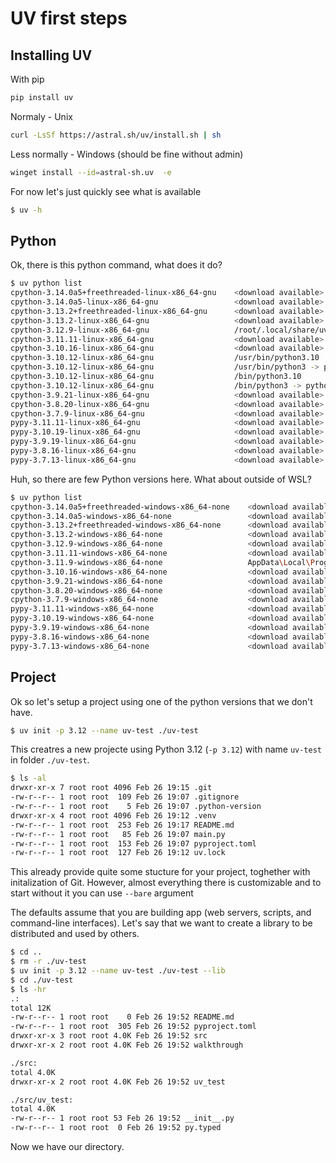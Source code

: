 # UV first steps

## Installing UV

With pip
```bash
pip install uv
```

Normaly - Unix
```bash
curl -LsSf https://astral.sh/uv/install.sh | sh
```

Less normally - Windows (should be fine without admin)
```bash
winget install --id=astral-sh.uv  -e
```

For now let's just quickly see what is available
```bash
$ uv -h
```

## Python

Ok, there is this python command, what does it do?
```bash
$ uv python list
cpython-3.14.0a5+freethreaded-linux-x86_64-gnu    <download available>
cpython-3.14.0a5-linux-x86_64-gnu                 <download available>
cpython-3.13.2+freethreaded-linux-x86_64-gnu      <download available>
cpython-3.13.2-linux-x86_64-gnu                   <download available>
cpython-3.12.9-linux-x86_64-gnu                   /root/.local/share/uv/python/cpython-3.12.9-linux-x86_64-gnu/bin/python3.12
cpython-3.11.11-linux-x86_64-gnu                  <download available>
cpython-3.10.16-linux-x86_64-gnu                  <download available>
cpython-3.10.12-linux-x86_64-gnu                  /usr/bin/python3.10
cpython-3.10.12-linux-x86_64-gnu                  /usr/bin/python3 -> python3.10
cpython-3.10.12-linux-x86_64-gnu                  /bin/python3.10
cpython-3.10.12-linux-x86_64-gnu                  /bin/python3 -> python3.10
cpython-3.9.21-linux-x86_64-gnu                   <download available>
cpython-3.8.20-linux-x86_64-gnu                   <download available>
cpython-3.7.9-linux-x86_64-gnu                    <download available>
pypy-3.11.11-linux-x86_64-gnu                     <download available>
pypy-3.10.19-linux-x86_64-gnu                     <download available>
pypy-3.9.19-linux-x86_64-gnu                      <download available>
pypy-3.8.16-linux-x86_64-gnu                      <download available>
pypy-3.7.13-linux-x86_64-gnu                      <download available>
```

Huh, so there are few Python versions here. What about outside of WSL?
```bash
$ uv python list
cpython-3.14.0a5+freethreaded-windows-x86_64-none    <download available>
cpython-3.14.0a5-windows-x86_64-none                 <download available>
cpython-3.13.2+freethreaded-windows-x86_64-none      <download available>
cpython-3.13.2-windows-x86_64-none                   <download available>
cpython-3.12.9-windows-x86_64-none                   <download available>
cpython-3.11.11-windows-x86_64-none                  <download available>
cpython-3.11.9-windows-x86_64-none                   AppData\Local\Programs\Python\Python311\python.exe
cpython-3.10.16-windows-x86_64-none                  <download available>
cpython-3.9.21-windows-x86_64-none                   <download available>
cpython-3.8.20-windows-x86_64-none                   <download available>
cpython-3.7.9-windows-x86_64-none                    <download available>
pypy-3.11.11-windows-x86_64-none                     <download available>
pypy-3.10.19-windows-x86_64-none                     <download available>
pypy-3.9.19-windows-x86_64-none                      <download available>
pypy-3.8.16-windows-x86_64-none                      <download available>
pypy-3.7.13-windows-x86_64-none                      <download available>
```

## Project

Ok so let's setup a project using one of the python versions that we don't have.
```bash
$ uv init -p 3.12 --name uv-test ./uv-test
```

This creatres a new projecte using Python 3.12 (`-p 3.12`) with name `uv-test` in folder `./uv-test`.
```bash
$ ls -al
drwxr-xr-x 7 root root 4096 Feb 26 19:15 .git
-rw-r--r-- 1 root root  109 Feb 26 19:07 .gitignore
-rw-r--r-- 1 root root    5 Feb 26 19:07 .python-version
drwxr-xr-x 4 root root 4096 Feb 26 19:12 .venv
-rw-r--r-- 1 root root  253 Feb 26 19:17 README.md
-rw-r--r-- 1 root root   85 Feb 26 19:07 main.py
-rw-r--r-- 1 root root  153 Feb 26 19:07 pyproject.toml
-rw-r--r-- 1 root root  127 Feb 26 19:12 uv.lock
```

This already provide quite some stucture for your project, toghether with initalization of Git. However, almost
everything there is customizable and to start without it you can use `--bare` argument

The defaults assume that you are building app (web servers, scripts, and command-line interfaces). Let's say that we want to
create a library to be distributed and used by others.
```bash
$ cd ..
$ rm -r ./uv-test
$ uv init -p 3.12 --name uv-test ./uv-test --lib
$ cd ./uv-test
$ ls -hr
.:
total 12K
-rw-r--r-- 1 root root    0 Feb 26 19:52 README.md
-rw-r--r-- 1 root root  305 Feb 26 19:52 pyproject.toml
drwxr-xr-x 3 root root 4.0K Feb 26 19:52 src
drwxr-xr-x 2 root root 4.0K Feb 26 19:52 walkthrough

./src:
total 4.0K
drwxr-xr-x 2 root root 4.0K Feb 26 19:52 uv_test

./src/uv_test:
total 4.0K
-rw-r--r-- 1 root root 53 Feb 26 19:52 __init__.py
-rw-r--r-- 1 root root  0 Feb 26 19:52 py.typed
```

Now we have our directory.
